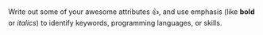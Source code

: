 Write out some of your awesome attributes :+1:, and use emphasis (like __bold__ or _italics_) to identify keywords, programming languages, or skills. 
